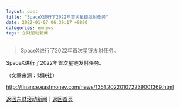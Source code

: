 ```yaml
---
layout: post
title: "SpaceX进行了2022年首次星链发射任务"
date: 2022-01-07 06:39:17 +0800
categories: emnews
tags: 东财滚动新闻
---
```

> SpaceX进行了2022年首次星链发射任务。

<p>SpaceX进行了2022年首次星链发射任务。</p><p class="em_media">（文章来源：财联社）</p>

<http://finance.eastmoney.com/news/1351,202201072239001369.html>

[返回东财滚动新闻](//finews.withounder.com/emnews/)｜[返回首页](//finews.withounder.com/)